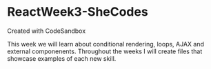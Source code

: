 # ReactWeek3-SheCodes
Created with CodeSandbox

This week we will learn about conditional rendering, loops, AJAX and external componenents. Throughout the weeks I will create files that showcase examples of each new skill. 
